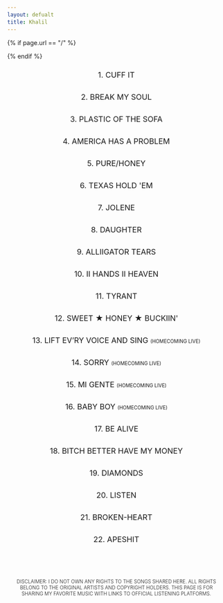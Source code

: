 ```yaml
---
layout: defualt
title: Khalil
---
```


{% if page.url == "/" %}

<style> header a[href="/"], header a[href="/"] { display: none; } </style>
{% endif %}

<style>body {padding-top:90px;padding-bottom:70px;} .song {cursor: pointer;padding:10px;display:flex;align-items:top;justify-content:center;flex-direction:column;padding-bottom:20px;}.tit {display:flex;margin:0 auto;align-items:top;justify-content:center;}.song-number {text-align:right;}.song-title {word-wrap:break-word;text-align:center;font-size:1.1rem;}.platforms {display: none;gap:20px;justify-content:space-around;align-items:center;flex-direction:row;margin:0 auto;padding:0;padding-top:20px;padding-bottom:20px;}.platforms img {width: 30px;height:30px;margin:0;padding:0;cursor: pointer;}.song-title.text {font-size:1.4rem;}.dis {color:var(--text-color);font-family:var(--font-main);font-weight:300;text-align:center;text-transform:uppercase;font-size:0.7rem;margin:0;padding:0 20px;padding-top:60px;}#bold {font-family:var(--font-main-bold);font-weight:300;}</style>

<div class="song-list">
<div class="song" onclick="togglePlatforms(this)">
<div class="tit"><span class="song-title">1. CUFF IT</span></div>
<div class="platforms">
<a href="https://music.apple.com/il/album/cuff-it/1630005298?i=1630005850" target="_blank" aria-label="Apple Music Link" rel="noreferrer"><img src="https://raw.githubusercontent.com/Khalil2000web/Music/refs/heads/main/static/media/apple.svg" alt="Apple Music"></a>
<a href="https://open.spotify.com/track/1xzi1Jcr7mEi9K2RfzLOqS?si=3c69a2b11f6344aa" target="_blank" aria-label="Spotify Link" rel="noreferrer"><img src="https://raw.githubusercontent.com/Khalil2000web/Music/refs/heads/main/static/media/spotify.svg" alt="Spotify"></a>
<a href="https://music.amazon.com/tracks/B0B4KN2RR8?marketplaceId=ATVPDKIKX0DER&musicTerritory=US&ref=dm_sh_25sQh7yzFOvTrwi8eJSuwKmj2" target="_blank" aria-label="Amazon Music Link" rel="noreferrer"><img src="https://raw.githubusercontent.com/Khalil2000web/Music/refs/heads/main/static/media/amazon.svg" alt="Apple Music"></a>
<a href="https://tidal.com/browse/track/240189297" target="_blank" aria-label="Tidal Link" rel="noreferrer"><img src="https://raw.githubusercontent.com/Khalil2000web/Music/refs/heads/main/static/media/tidal.svg" alt="YouTube"></a>
</div>
</div>
<div class="song" onclick="togglePlatforms(this)">
<div class="tit">
<span class="song-title">2. BREAK MY SOUL</span>
</div>
<div class="platforms">
<a href="https://music.apple.com/il/album/break-my-soul/1630005298?i=1630005854" target="_blank" aria-label="Apple Music Link" rel="noreferrer"><img src="https://raw.githubusercontent.com/Khalil2000web/Music/refs/heads/main/static/media/apple.svg" alt="Apple Music"></a>
<a href="https://open.spotify.com/track/5pyoxDZ1PX0KxBxiRVxA4U?si=76e7c495a50d442c" target="_blank" aria-label="Spotify Link" rel="noreferrer"><img src="https://raw.githubusercontent.com/Khalil2000web/Music/refs/heads/main/static/media/spotify.svg" alt="Spotify"></a>
<a href="https://music.amazon.com/tracks/B0B4KLP9JK?marketplaceId=ATVPDKIKX0DER&musicTerritory=US&ref=dm_sh_EjaIzkyMgsAHhaweisxb6nFYN" target="_blank" aria-label="Amazon Music Link" rel="noreferrer"><img src="https://raw.githubusercontent.com/Khalil2000web/Music/refs/heads/main/static/media/amazon.svg" alt="Apple Music"></a>
<a href="https://tidal.com/browse/track/240549035" target="_blank" aria-label="Tidal Link" rel="noreferrer"><img src="https://raw.githubusercontent.com/Khalil2000web/Music/refs/heads/main/static/media/tidal.svg" alt="YouTube"></a>
</div>
</div>
<div class="song" onclick="togglePlatforms(this)">
<div class="tit">
<span class="song-title">3. PLASTIC OF THE SOFA</span>
</div>
<div class="platforms">
<a href="https://music.apple.com/il/album/plastic-off-the-sofa/1630005298?i=1630005858" target="_blank" aria-label="Apple Music Link" rel="noreferrer"><img src="https://raw.githubusercontent.com/Khalil2000web/Music/refs/heads/main/static/media/apple.svg" alt="Apple Music"></a>
<a href="https://open.spotify.com/track/6ufcuVInt0ocHrUimDjGlb?si=ddb2da67da56400d" target="_blank" aria-label="Spotify Link" rel="noreferrer"><img src="https://raw.githubusercontent.com/Khalil2000web/Music/refs/heads/main/static/media/spotify.svg" alt="Spotify"></a>
<a href="https://music.amazon.com/tracks/B0B4KMFK5S?marketplaceId=ATVPDKIKX0DER&musicTerritory=US&ref=dm_sh_VLcMjSFYV3VoepdCKj2MENoRH" target="_blank" aria-label="Amazon Music Link" rel="noreferrer"><img src="https://raw.githubusercontent.com/Khalil2000web/Music/refs/heads/main/static/media/amazon.svg" alt="Apple Music"></a>
<a href="https://tidal.com/browse/track/240549037" target="_blank" aria-label="Tidal Link" rel="noreferrer"><img src="https://raw.githubusercontent.com/Khalil2000web/Music/refs/heads/main/static/media/tidal.svg" alt="YouTube"></a>
</div>
</div>
<div class="song" onclick="togglePlatforms(this)">
<div class="tit">
<span class="song-title">4. AMERICA HAS A PROBLEM</span>
</div>
<div class="platforms">
<a href="https://music.apple.com/il/album/america-has-a-problem/1630005298?i=1630005872" target="_blank" aria-label="Apple Music Link" rel="noreferrer"><img src="https://raw.githubusercontent.com/Khalil2000web/Music/refs/heads/main/static/media/apple.svg" alt="Apple Music"></a>
<a href="https://open.spotify.com/track/2XMAWynSTIst5KmLSv0Npf?si=e7b6bc07c35a4e0f" target="_blank" aria-label="Spotify Link" rel="noreferrer"><img src="https://raw.githubusercontent.com/Khalil2000web/Music/refs/heads/main/static/media/spotify.svg" alt="Spotify"></a>
<a href="https://music.amazon.com/tracks/B0B4KMR8QY?marketplaceId=ATVPDKIKX0DER&musicTerritory=US&ref=dm_sh_FbOgn7jnPSwx1TI1kQvys7Jp0" target="_blank" aria-label="Amazon Music Link" rel="noreferrer"><img src="https://raw.githubusercontent.com/Khalil2000web/Music/refs/heads/main/static/media/amazon.svg" alt="Apple Music"></a>
<a href="https://tidal.com/browse/track/240549043" target="_blank" aria-label="Tidal Link" rel="noreferrer"><img src="https://raw.githubusercontent.com/Khalil2000web/Music/refs/heads/main/static/media/tidal.svg" alt="YouTube"></a>
</div>
</div>
<div class="song" onclick="togglePlatforms(this)">
<div class="tit">
<span class="song-title">5. PURE/HONEY</span>
</div>
<div class="platforms">
<a href="https://music.apple.com/il/album/pure-honey/1630005298?i=1630006146" target="_blank" aria-label="Apple Music Link" rel="noreferrer"><img src="https://raw.githubusercontent.com/Khalil2000web/Music/refs/heads/main/static/media/apple.svg" alt="Apple Music"></a>
<a href="https://open.spotify.com/track/4DByEumlGTZKSzuVEZ35eo?si=1b7a2b92def14f66" target="_blank" aria-label="Spotify Link" rel="noreferrer"><img src="https://raw.githubusercontent.com/Khalil2000web/Music/refs/heads/main/static/media/spotify.svg" alt="Spotify"></a>
<a href="https://music.amazon.com/tracks/B0B4KPHNSD?marketplaceId=ATVPDKIKX0DER&musicTerritory=US&ref=dm_sh_RJn3xQTQOEnAApg1RNaaPUltO" target="_blank" aria-label="Amazon Music Link" rel="noreferrer"><img src="https://raw.githubusercontent.com/Khalil2000web/Music/refs/heads/main/static/media/amazon.svg" alt="Apple Music"></a>
<a href="https://tidal.com/browse/track/240549044" target="_blank" aria-label="Tidal Link" rel="noreferrer"><img src="https://raw.githubusercontent.com/Khalil2000web/Music/refs/heads/main/static/media/tidal.svg" alt="YouTube"></a>
</div>
</div>
<div class="song" onclick="togglePlatforms(this)">
<div class="tit">
<span class="song-title">6. TEXAS HOLD 'EM</span>
</div>
<div class="platforms">
<a href="https://music.apple.com/il/album/texas-hold-em/1738363766?i=1738363782" target="_blank" aria-label="Apple Music Link" rel="noreferrer"><img src="https://raw.githubusercontent.com/Khalil2000web/Music/refs/heads/main/static/media/apple.svg" alt="Apple Music"></a>
<a href="https://open.spotify.com/track/7wLShogStyDeZvL0a6daN5?si=ef1fd7121c864026" target="_blank" aria-label="Spotify Link" rel="noreferrer"><img src="https://raw.githubusercontent.com/Khalil2000web/Music/refs/heads/main/static/media/spotify.svg" alt="Spotify"></a>
<a href="https://music.amazon.com/tracks/B0CZ86YQSX?marketplaceId=ATVPDKIKX0DER&musicTerritory=US&ref=dm_sh_KY5eyW1gXsQn0jcHLrsZZgtzh" target="_blank" aria-label="Amazon Music Link" rel="noreferrer"><img src="https://raw.githubusercontent.com/Khalil2000web/Music/refs/heads/main/static/media/amazon.svg" alt="Apple Music"></a>
<a href="https://tidal.com/browse/track/353983142" target="_blank" aria-label="Tidal Link" rel="noreferrer"><img src="https://raw.githubusercontent.com/Khalil2000web/Music/refs/heads/main/static/media/tidal.svg" alt="YouTube"></a>
</div>
</div>
<div class="song" onclick="togglePlatforms(this)">
<div class="tit">
<span class="song-title">7. JOLENE</span>
</div>
<div class="platforms">
<a href="https://music.apple.com/il/album/jolene/1738363766?i=1738363893" target="_blank" aria-label="Apple Music Link" rel="noreferrer"><img src="https://raw.githubusercontent.com/Khalil2000web/Music/refs/heads/main/static/media/apple.svg" alt="Apple Music"></a>
<a href="https://open.spotify.com/track/2PmMh2t7jAtN6cqFooA0Xy?si=cf86308a67694fe9" target="_blank" aria-label="Spotify Link" rel="noreferrer"><img src="https://raw.githubusercontent.com/Khalil2000web/Music/refs/heads/main/static/media/spotify.svg" alt="Spotify"></a>
<a href="https://music.amazon.com/tracks/B0CZ86XBYT?marketplaceId=ATVPDKIKX0DER&musicTerritory=US&ref=dm_sh_nDNCyi4ikhHW9hVngcPFULYe0" target="_blank" aria-label="Amazon Music Link" rel="noreferrer"><img src="https://raw.githubusercontent.com/Khalil2000web/Music/refs/heads/main/static/media/amazon.svg" alt="Apple Music"></a>
<a href="https://tidal.com/browse/track/353983145" target="_blank" aria-label="Tidal Link" rel="noreferrer"><img src="https://raw.githubusercontent.com/Khalil2000web/Music/refs/heads/main/static/media/tidal.svg" alt="YouTube"></a>
</div>
</div>
<div class="song" onclick="togglePlatforms(this)">
<div class="tit">
<span class="song-title">8. DAUGHTER</span>
</div>
<div class="platforms">
<a href="https://music.apple.com/il/album/daughter/1738363766?i=1738363894" target="_blank" aria-label="Apple Music Link" rel="noreferrer"><img src="https://raw.githubusercontent.com/Khalil2000web/Music/refs/heads/main/static/media/apple.svg" alt="Apple Music"></a>
<a href="https://open.spotify.com/track/0hWCzWl04zT7P6vMy63XCN?si=3bfdf448ca1d47f7" target="_blank" aria-label="Spotify Link" rel="noreferrer"><img src="https://raw.githubusercontent.com/Khalil2000web/Music/refs/heads/main/static/media/spotify.svg" alt="Spotify"></a>
<a href="https://music.amazon.com/tracks/B0CZ88WT9Z?marketplaceId=ATVPDKIKX0DER&musicTerritory=US&ref=dm_sh_f9JbbS9cy67nawzKXbC40qzoz" target="_blank" aria-label="Amazon Music Link" rel="noreferrer"><img src="https://raw.githubusercontent.com/Khalil2000web/Music/refs/heads/main/static/media/amazon.svg" alt="Apple Music"></a>
<a href="https://tidal.com/browse/track/353983147" target="_blank" aria-label="Tidal Link" rel="noreferrer"><img src="https://raw.githubusercontent.com/Khalil2000web/Music/refs/heads/main/static/media/tidal.svg" alt="YouTube"></a>
</div>
</div>
<div class="song" onclick="togglePlatforms(this)">
<div class="tit">
<span class="song-title">9. ALLIIGATOR TEARS</span>
</div>
<div class="platforms">
<a href="https://music.apple.com/il/album/alliigator-tears/1738363766?i=1738363898" target="_blank" aria-label="Apple Music Link" rel="noreferrer"><img src="https://raw.githubusercontent.com/Khalil2000web/Music/refs/heads/main/static/media/apple.svg" alt="Apple Music"></a>
<a href="https://open.spotify.com/track/1LSWDkZxVngIpfjvMs6Q56?si=1c9703eca03247a9" target="_blank" aria-label="Spotify Link" rel="noreferrer"><img src="https://raw.githubusercontent.com/Khalil2000web/Music/refs/heads/main/static/media/spotify.svg" alt="Spotify"></a>
<a href="https://music.amazon.com/tracks/B0CZ8DGC1F?marketplaceId=ATVPDKIKX0DER&musicTerritory=US&ref=dm_sh_kMgpWdaB4q5zKXbtyUqO7hlbJ" target="_blank" aria-label="Amazon Music Link" rel="noreferrer"><img src="https://raw.githubusercontent.com/Khalil2000web/Music/refs/heads/main/static/media/amazon.svg" alt="Apple Music"></a>
<a href="https://tidal.com/browse/track/353983150" target="_blank" aria-label="Tidal Link" rel="noreferrer"><img src="https://raw.githubusercontent.com/Khalil2000web/Music/refs/heads/main/static/media/tidal.svg" alt="YouTube"></a>
</div>
</div>
<div class="song" onclick="togglePlatforms(this)">
<div class="tit">
<span class="song-title">10. II HANDS II HEAVEN</span>
</div>
<div class="platforms">
<a href="https://music.apple.com/il/album/ii-hands-ii-heaven/1738363766?i=1738364005" target="_blank" aria-label="Apple Music Link" rel="noreferrer"><img src="https://raw.githubusercontent.com/Khalil2000web/Music/refs/heads/main/static/media/apple.svg" alt="Apple Music"></a>
<a href="https://open.spotify.com/track/1Y7vNzQrybb2ICYKmbOfdt?si=172f50b4118040c2" target="_blank" aria-label="Spotify Link" rel="noreferrer"><img src="https://raw.githubusercontent.com/Khalil2000web/Music/refs/heads/main/static/media/spotify.svg" alt="Spotify"></a>
<a href="https://music.amazon.com/tracks/B0CZ86XBXY?marketplaceId=ATVPDKIKX0DER&musicTerritory=US&ref=dm_sh_2rB9NkiOshoInKiVR28EpqUjN" target="_blank" aria-label="Amazon Music Link" rel="noreferrer"><img src="https://raw.githubusercontent.com/Khalil2000web/Music/refs/heads/main/static/media/amazon.svg" alt="Apple Music"></a>
<a href="https://tidal.com/browse/track/353983162" target="_blank" aria-label="Tidal Link" rel="noreferrer"><img src="https://raw.githubusercontent.com/Khalil2000web/Music/refs/heads/main/static/media/tidal.svg" alt="YouTube"></a>
</div>
</div>
<div class="song" onclick="togglePlatforms(this)">
<div class="tit">
<span class="song-title">11. TYRANT</span>
</div>
<div class="platforms">
<a href="https://music.apple.com/il/album/tyrant/1738363766?i=1738364006" target="_blank" aria-label="Apple Music Link" rel="noreferrer"><img src="https://raw.githubusercontent.com/Khalil2000web/Music/refs/heads/main/static/media/apple.svg" alt="Apple Music"></a>
<a href="https://open.spotify.com/track/5mUlozUYpdmXVPkj4BW8cA?si=775e6c3f9a1e4033" target="_blank" aria-label="Spotify Link" rel="noreferrer"><img src="https://raw.githubusercontent.com/Khalil2000web/Music/refs/heads/main/static/media/spotify.svg" alt="Spotify"></a>
<a href="https://music.amazon.com/tracks/B0CZ88S513?marketplaceId=ATVPDKIKX0DER&musicTerritory=US&ref=dm_sh_mLyhhYlYgqvYlYBk136dKfVmI" target="_blank" aria-label="Amazon Music Link" rel="noreferrer"><img src="https://raw.githubusercontent.com/Khalil2000web/Music/refs/heads/main/static/media/amazon.svg" alt="Apple Music"></a>
<a href="https://tidal.com/browse/track/353983163" target="_blank" aria-label="Tidal Link" rel="noreferrer"><img src="https://raw.githubusercontent.com/Khalil2000web/Music/refs/heads/main/static/media/tidal.svg" alt="YouTube"></a>
</div>
</div>
<div class="song" onclick="togglePlatforms(this)">
<div class="tit">
<span class="song-title">12. SWEET ★ HONEY ★ BUCKIIN'</span>
</div>
<div class="platforms">
<a href="https://music.apple.com/il/album/sweet-honey-buckiin/1738363766?i=1738364007" target="_blank" aria-label="Apple Music Link" rel="noreferrer"><img src="https://raw.githubusercontent.com/Khalil2000web/Music/refs/heads/main/static/media/apple.svg" alt="Apple Music"></a>
<a href="https://open.spotify.com/track/7CA0mEKqEZ0WFAIlTS4uEl?si=506db0343779483c" target="_blank" aria-label="Spotify Link" rel="noreferrer"><img src="https://raw.githubusercontent.com/Khalil2000web/Music/refs/heads/main/static/media/spotify.svg" alt="Spotify"></a>
<a href="https://music.amazon.com/tracks/B0CZ8TDYF3?marketplaceId=ATVPDKIKX0DER&musicTerritory=US&ref=dm_sh_4DS0HJAkLKTh3y2rmHfKvEJCF" target="_blank" aria-label="Amazon Music Link" rel="noreferrer"><img src="https://raw.githubusercontent.com/Khalil2000web/Music/refs/heads/main/static/media/amazon.svg" alt="Apple Music"></a>
<a href="https://tidal.com/browse/track/353983164" target="_blank" aria-label="Tidal Link" rel="noreferrer"><img src="https://raw.githubusercontent.com/Khalil2000web/Music/refs/heads/main/static/media/tidal.svg" alt="YouTube"></a>
</div>
</div>
<div class="song" onclick="togglePlatforms(this)">
<div class="tit">
<span class="song-title">13. LIFT EV’RY VOICE AND SING <span style="font-size:0.7rem;">(HOMECOMING LIVE)</span></span>
</div>
<div class="platforms">
<a href="https://music.apple.com/il/album/lift-evry-voice-and-sing-homecoming-live/1459930448?i=1459930463" target="_blank" aria-label="Apple Music Link" rel="noreferrer"><img src="https://raw.githubusercontent.com/Khalil2000web/Music/refs/heads/main/static/media/apple.svg" alt="Apple Music"></a>
<a href="https://open.spotify.com/track/0QRxJvOohS8yiGC1n98uFM?si=b17c60ac15594fae" target="_blank" aria-label="Spotify Link" rel="noreferrer"><img src="https://raw.githubusercontent.com/Khalil2000web/Music/refs/heads/main/static/media/spotify.svg" alt="Spotify"></a>
<a href="https://music.amazon.com/tracks/B07QRTXYCB?marketplaceId=ATVPDKIKX0DER&musicTerritory=US&ref=dm_sh_HHUQb4OfQTlljc1bfiePNY5sl" target="_blank" aria-label="Amazon Music Link" rel="noreferrer"><img src="https://raw.githubusercontent.com/Khalil2000web/Music/refs/heads/main/static/media/amazon.svg" alt="Apple Music"></a>
<a href="https://tidal.com/browse/track/107780090" target="_blank" aria-label="Tidal Link" rel="noreferrer"><img src="https://raw.githubusercontent.com/Khalil2000web/Music/refs/heads/main/static/media/tidal.svg" alt="YouTube"></a>
</div>
</div>
<div class="song" onclick="togglePlatforms(this)">
<div class="tit">
<span class="song-title">14. SORRY <span style="font-size:0.7rem;">(HOMECOMING LIVE)</span></span>
</div>
<div class="platforms">
<a href="https://music.apple.com/il/album/sorry-homecoming-live/1459930448?i=1459930600" target="_blank" aria-label="Apple Music Link" rel="noreferrer"><img src="https://raw.githubusercontent.com/Khalil2000web/Music/refs/heads/main/static/media/apple.svg" alt="Apple Music"></a>
<a href="https://open.spotify.com/track/1GWk2MHsycvbyOFaWFiOMk?si=6d60aa0975a24124" target="_blank" aria-label="Spotify Link" rel="noreferrer"><img src="https://raw.githubusercontent.com/Khalil2000web/Music/refs/heads/main/static/media/spotify.svg" alt="Spotify"></a>
<a href="https://music.amazon.com/tracks/B07QQVQNV1?marketplaceId=ATVPDKIKX0DER&musicTerritory=US&ref=dm_sh_QhQSPYBnZ296aRcOqdoBPpycy" target="_blank" aria-label="Amazon Music Link" rel="noreferrer"><img src="https://raw.githubusercontent.com/Khalil2000web/Music/refs/heads/main/static/media/amazon.svg" alt="Apple Music"></a>
<a href="https://tidal.com/browse/track/107780093" target="_blank" aria-label="Tidal Link" rel="noreferrer"><img src="https://raw.githubusercontent.com/Khalil2000web/Music/refs/heads/main/static/media/tidal.svg" alt="YouTube"></a>
</div>
</div>

<div class="song" onclick="togglePlatforms(this)">
<div class="tit">
<span class="song-title">15. MI GENTE <span style="font-size:0.7rem;">(HOMECOMING LIVE)</span></span>
</div>
<div class="platforms">
<a href="https://music.apple.com/il/album/mi-gente-homecoming-live/1459930448?i=1459930809" target="_blank" aria-label="Apple Music Link" rel="noreferrer"><img src="https://raw.githubusercontent.com/Khalil2000web/Music/refs/heads/main/static/media/apple.svg" alt="Apple Music"></a>
<a href="https://open.spotify.com/track/2iGIBnofyVatf7cjtyIGlI?si=8320aa0f2eab4988" target="_blank" aria-label="Spotify Link" rel="noreferrer"><img src="https://raw.githubusercontent.com/Khalil2000web/Music/refs/heads/main/static/media/spotify.svg" alt="Spotify"></a>
<a href="https://music.amazon.com/tracks/B07QQVNKQZ?marketplaceId=ATVPDKIKX0DER&musicTerritory=US&ref=dm_sh_l4wRNdzaqm4l4RoXiuDHbUhIa" target="_blank" aria-label="Amazon Music Link" rel="noreferrer"><img src="https://raw.githubusercontent.com/Khalil2000web/Music/refs/heads/main/static/media/amazon.svg" alt="Apple Music"></a>
<a href="https://tidal.com/browse/track/107780108" target="_blank" aria-label="Tidal Link" rel="noreferrer"><img src="https://raw.githubusercontent.com/Khalil2000web/Music/refs/heads/main/static/media/tidal.svg" alt="YouTube"></a>
</div>
</div>
<div class="song" onclick="togglePlatforms(this)">
<div class="tit">
<span class="song-title">16. BABY BOY <span style="font-size:0.7rem;">(HOMECOMING LIVE)</span></span>
</div>
<div class="platforms">
<a href="https://music.apple.com/il/album/baby-boy-homecoming-live/1459930448?i=1459930901" target="_blank" aria-label="Apple Music Link" rel="noreferrer"><img src="https://raw.githubusercontent.com/Khalil2000web/Music/refs/heads/main/static/media/apple.svg" alt="Apple Music"></a>
<a href="https://open.spotify.com/track/06iMNM7Q9kX93yBKXb7K8H?si=45f15d0f179f462c" target="_blank" aria-label="Spotify Link" rel="noreferrer"><img src="https://raw.githubusercontent.com/Khalil2000web/Music/refs/heads/main/static/media/spotify.svg" alt="Spotify"></a>
<a href="https://music.amazon.com/tracks/B07QLNYKJ4?marketplaceId=ATVPDKIKX0DER&musicTerritory=US&ref=dm_sh_oKjT20Uut5qzoGkEg6zDgSIH8" target="_blank" aria-label="Amazon Music Link" rel="noreferrer"><img src="https://raw.githubusercontent.com/Khalil2000web/Music/refs/heads/main/static/media/amazon.svg" alt="Apple Music"></a>
<a href="https://tidal.com/browse/track/107780109" target="_blank" aria-label="Tidal Link" rel="noreferrer"><img src="https://raw.githubusercontent.com/Khalil2000web/Music/refs/heads/main/static/media/tidal.svg" alt="YouTube"></a>
</div>
</div>
<div class="song" onclick="togglePlatforms(this)">
<div class="tit">
<span class="song-title">17. BE ALIVE</span>
</div>
<div class="platforms">
<a href="https://music.apple.com/il/album/be-alive-original-song-from-the-motion-picture-king-richard/1594468367?i=1594468375" target="_blank" aria-label="Apple Music Link" rel="noreferrer"><img src="https://raw.githubusercontent.com/Khalil2000web/Music/refs/heads/main/static/media/apple.svg" alt="Apple Music"></a>
<a href="https://open.spotify.com/track/1RI4YQVFh7onQD07QuL8ND?si=870a44da672e4710" target="_blank" aria-label="Spotify Link" rel="noreferrer"><img src="https://raw.githubusercontent.com/Khalil2000web/Music/refs/heads/main/static/media/spotify.svg" alt="Spotify"></a>
<a href="https://music.amazon.com/tracks/B09LGPQGJK?marketplaceId=ATVPDKIKX0DER&musicTerritory=US&ref=dm_sh_OgjDx3XxecqumZASJOXlGMwwa" target="_blank" aria-label="Amazon Music Link" rel="noreferrer"><img src="https://raw.githubusercontent.com/Khalil2000web/Music/refs/heads/main/static/media/amazon.svg" alt="Apple Music"></a>
<a href="https://tidal.com/browse/track/204510808" target="_blank" aria-label="Tidal Link" rel="noreferrer"><img src="https://raw.githubusercontent.com/Khalil2000web/Music/refs/heads/main/static/media/tidal.svg" alt="YouTube"></a>
</div>
</div>
<div class="song" onclick="togglePlatforms(this)">
<div class="tit"><span class="song-title">18. BITCH BETTER HAVE MY MONEY</span></div>
<div class="platforms">
<a href="https://music.apple.com/il/album/bitch-better-have-my-money/985890722?i=985890936$0" target="_blank" aria-label="Apple Music Link" rel="noreferrer"><img src="https://raw.githubusercontent.com/Khalil2000web/Music/refs/heads/main/static/media/apple.svg" alt="Apple Music"></a>
<a href="https://open.spotify.com/track/0NTMtAO2BV4tnGvw9EgBVq?si=hhtIFd3kSg-8f7mbTUiWKA$0" target="_blank" aria-label="Spotify Link" rel="noreferrer"><img src="https://raw.githubusercontent.com/Khalil2000web/Music/refs/heads/main/static/media/spotify.svg" alt="Spotify"></a>
<a href="https://tidal.com/browse/track/44128998$0" target="_blank" aria-label="Tidal Link" rel="noreferrer"><img src="https://raw.githubusercontent.com/Khalil2000web/Music/refs/heads/main/static/media/tidal.svg" alt="YouTube"></a>
</div>
</div>
<div class="song" onclick="togglePlatforms(this)">
<div class="tit"><span class="song-title">19. DIAMONDS</span></div>
<div class="platforms">
<a href="https://music.apple.com/il/album/diamonds/1443232426?i=1443232440$0" target="_blank" aria-label="Apple Music Link" rel="noreferrer"><img src="https://raw.githubusercontent.com/Khalil2000web/Music/refs/heads/main/static/media/apple.svg" alt="Apple Music"></a>
<a href="https://open.spotify.com/track/6O20JhBJPePEkBdrB5sqRx?si=TMOfc0mPTYqIv16_CchsSw" target="_blank" aria-label="Spotify Link" rel="noreferrer"><img src="https://raw.githubusercontent.com/Khalil2000web/Music/refs/heads/main/static/media/spotify.svg" alt="Spotify"></a>
<a href="https://music.amazon.com/tracks/B009L5EOCU?marketplaceId=ATVPDKIKX0DER&musicTerritory=US&ref=dm_sh_pBCR6iJ3KmLrUySHJikoYW6Df$0" target="_blank" aria-label="Amazon Music Link" rel="noreferrer"><img src="https://raw.githubusercontent.com/Khalil2000web/Music/refs/heads/main/static/media/amazon.svg" alt="Apple Music"></a>
<a href="https://tidal.com/browse/track/17369359$0" target="_blank" aria-label="Tidal Link" rel="noreferrer"><img src="https://raw.githubusercontent.com/Khalil2000web/Music/refs/heads/main/static/media/tidal.svg" alt="YouTube"></a>
</div>
</div>
<div class="song" onclick="togglePlatforms(this)">
<div class="tit"><span class="song-title">20. LISTEN</span></div>
<div class="platforms">
<a href="https://music.apple.com/il/music-video/listen/585819824$0" target="_blank" aria-label="Apple Music Link" rel="noreferrer"><img src="https://raw.githubusercontent.com/Khalil2000web/Music/refs/heads/main/static/media/apple.svg" alt="Apple Music"></a>
<a href="https://open.spotify.com/album/3rK8SJ37rtNA2LzFpXq9NX?si=rt4keBOzSFScPL1-XqHfCw$0" target="_blank" aria-label="Spotify Link" rel="noreferrer"><img src="https://raw.githubusercontent.com/Khalil2000web/Music/refs/heads/main/static/media/spotify.svg" alt="Spotify"></a>
<a href="https://music.amazon.com/tracks/B001L4FWRA?marketplaceId=ATVPDKIKX0DER&musicTerritory=US&ref=dm_sh_bmqEGxBx1XWDajWuFTGNgZGi6$0" target="_blank" aria-label="Amazon Music Link" rel="noreferrer"><img src="https://raw.githubusercontent.com/Khalil2000web/Music/refs/heads/main/static/media/amazon.svg" alt="Apple Music"></a>
<a href="https://tidal.com/browse/track/18005751$0" target="_blank" aria-label="Tidal Link" rel="noreferrer"><img src="https://raw.githubusercontent.com/Khalil2000web/Music/refs/heads/main/static/media/tidal.svg" alt="YouTube"></a>
</div>
</div>
<div class="song" onclick="togglePlatforms(this)">
<div class="tit"><span class="song-title">21. BROKEN-HEART</span></div>
<div class="platforms">
<a href="https://music.apple.com/il/album/broken-hearted-girl/332706800?i=332707000$0" target="_blank" aria-label="Apple Music Link" rel="noreferrer"><img src="https://raw.githubusercontent.com/Khalil2000web/Music/refs/heads/main/static/media/apple.svg" alt="Apple Music"></a>
<a href="https://open.spotify.com/track/7zP67rufQgoODWFI45jntD?si=U3j2VNC_TTyOToS3SqCeLQ$0" target="_blank" aria-label="Spotify Link" rel="noreferrer"><img src="https://raw.githubusercontent.com/Khalil2000web/Music/refs/heads/main/static/media/spotify.svg" alt="Spotify"></a>
<a href="https://music.amazon.com/tracks/B001KR3M3Y?marketplaceId=ATVPDKIKX0DER&musicTerritory=US&ref=dm_sh_ez9eyTvAZVtHp2uJdGXgh3quz$0" target="_blank" aria-label="Amazon Music Link" rel="noreferrer"><img src="https://raw.githubusercontent.com/Khalil2000web/Music/refs/heads/main/static/media/amazon.svg" alt="Apple Music"></a>
<a href="https://tidal.com/browse/video/97376745$0" target="_blank" aria-label="Tidal Link" rel="noreferrer"><img src="https://raw.githubusercontent.com/Khalil2000web/Music/refs/heads/main/static/media/tidal.svg" alt="YouTube"></a>
</div>
</div>
<div class="song" onclick="togglePlatforms(this)">
<div class="tit"><span class="song-title">22. APESHIT</span></div>
<div class="platforms">
<a href="https://music.apple.com/il/album/apeshit/1400117883?i=1400118055$0" target="_blank" aria-label="Apple Music Link" rel="noreferrer"><img src="https://raw.githubusercontent.com/Khalil2000web/Music/refs/heads/main/static/media/apple.svg" alt="Apple Music"></a>
<a href="https://open.spotify.com/track/62GXGpd73vslqIBHq8XqOx?si=gL02i64aQqawYJLHOmztEw$0" target="_blank" aria-label="Spotify Link" rel="noreferrer"><img src="https://raw.githubusercontent.com/Khalil2000web/Music/refs/heads/main/static/media/spotify.svg" alt="Spotify"></a>
<a href="https://music.amazon.com/tracks/B07DT95T76?marketplaceId=ATVPDKIKX0DER&musicTerritory=US&ref=dm_sh_neTIZNb9RONqoZpSlaUghIo5a$0" target="_blank" aria-label="Amazon Music Link" rel="noreferrer"><img src="https://raw.githubusercontent.com/Khalil2000web/Music/refs/heads/main/static/media/amazon.svg" alt="Apple Music"></a>
<a href="https://tidal.com/browse/track/90521282$0" target="_blank" aria-label="Tidal Link" rel="noreferrer"><img src="https://raw.githubusercontent.com/Khalil2000web/Music/refs/heads/main/static/media/tidal.svg" alt="YouTube"></a>
</div>
</div>
</div>
<p class="dis">
<span id="bold">Disclaimer:</span> I do not own any rights to the songs shared here. All rights belong to the original artists and copyright holders. This page is for sharing my favorite music with links to official listening platforms.
</p>
<script>
const rows = document.querySelectorAll(".song");
const overlayButtons = document.querySelectorAll('.overlay-btn');
let openRow = null;

rows.forEach((songElement) => {
  songElement.addEventListener("click", () => togglePlatforms(songElement));
});

function togglePlatforms(songElement) {
  if (openRow && openRow !== songElement) {
    openRow.querySelector(".platforms").style.display = "none";
    openRow.querySelector(".song-title").classList.remove("text");
  }

  if (openRow !== songElement) {
    songElement.querySelector(".platforms").style.display = "flex";
    songElement.querySelector(".song-title").classList.add("text");
    openRow = songElement;
  }
}
</script>
